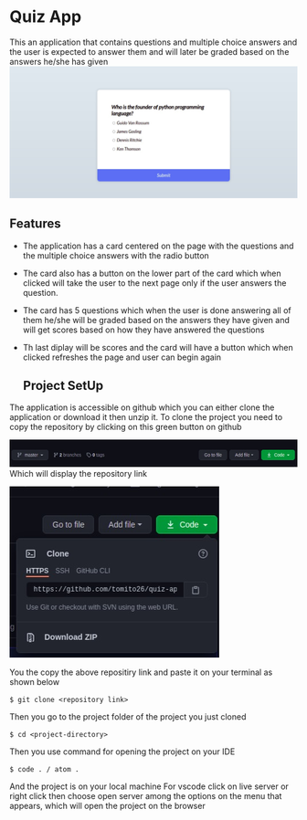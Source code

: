 # Quiz App
This an application that contains questions and multiple choice answers and the user is expected to answer them and will later be graded based on the answers he/she has given
![quizapp](quiz.jpg)

## Features
* The application has a card centered on the page with the questions and the multiple choice answers with the radio button
* The card also has a button on the lower part of the card which  when clicked will take the user to the next page only if the user answers the question.
* The card has 5 questions which when the user  is done answering all of them  he/she will be graded based on the answers they have given and will get  scores based on how they have answered the questions
* Th last diplay will be scores and the card will have a button which when clicked refreshes the page and user can begin again
  
  ## Project SetUp
The application is accessible on github which you can either clone the application or download it then unzip it.
To clone the project you need to copy the repository by clicking on this green button on github 

![repo](repo.jpg)
  Which  will display the repository link

![repolink](repolinks.jpg)

You the copy the above repositiry link and paste it on your terminal as shown below
 ```
 $ git clone <repository link>
 ```
Then you go to the project folder  of the project you just cloned
 ```
$ cd <project-directory>
 ```
Then you use command for  opening the project on your IDE
 ```
$ code . / atom .
 ```
And  the project is on your local machine
For vscode click on live server or right click then choose open server among the options on the menu that appears, which will open the project on the  browser 

